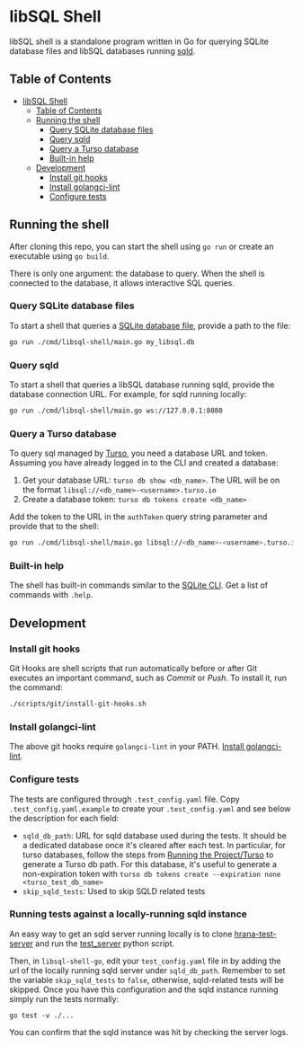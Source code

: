 # libSQL Shell

libSQL shell is a standalone program written in Go for querying SQLite database files and libSQL databases running [sqld](https://github.com/libsql/sqld).

## Table of Contents

- [libSQL Shell](#libsql-shell)
  - [Table of Contents](#table-of-contents)
  - [Running the shell](#running-the-shell)
    - [Query SQLite database files](#query-sqlite-database-files)
    - [Query sqld](#query-sqld)
    - [Query a Turso database](#query-a-turso-database)
    - [Built-in help](#built-in-help)
  - [Development](#development)
    - [Install git hooks](#install-git-hooks)
    - [Install golangci-lint](#install-golangci-lint)
    - [Configure tests](#configure-tests)

## Running the shell

After cloning this repo, you can start the shell using `go run` or create an executable using `go build`.

There is only one argument: the database to query. When the shell is connected to the database, it allows interactive SQL queries.

### Query SQLite database files

To start a shell that queries a [SQLite database file](https://www.sqlite.org/fileformat.html), provide a path to the file:

```sh
go run ./cmd/libsql-shell/main.go my_libsql.db
```

### Query sqld

To start a shell that queries a libSQL database running sqld, provide the database connection URL. For example, for sqld running locally:

```sh
go run ./cmd/libsql-shell/main.go ws://127.0.0.1:8080
```

### Query a Turso database

To query sql managed by [Turso](https://turso.tech), you need a database URL and token. Assuming you have already logged in to the CLI and created a database:

1. Get your database URL: `turso db show <db_name>`. The URL will be on the format `libsql://<db_name>-<username>.turso.io`
1. Create a database token: `turso db tokens create <db_name>`

Add the token to the URL in the `authToken` query string parameter and provide that to the shell:

```sh
go run ./cmd/libsql-shell/main.go libsql://<db_name>-<username>.turso.io/?authToken=<db_token>`
```

### Built-in help

The shell has built-in commands similar to the [SQLite CLI](https://www.sqlite.org/cli.html). Get a list of commands with `.help`.

## Development

### Install git hooks

Git Hooks are shell scripts that run automatically before or after Git executes an important command, such as *Commit* or *Push*. To install it, run the command:

```bash
./scripts/git/install-git-hooks.sh
```

### Install golangci-lint

The above git hooks require `golangci-lint` in your PATH. [Install golangci-lint](https://golangci-lint.run/usage/install/).

### Configure tests

The tests are configured through `.test_config.yaml` file. Copy `.test_config.yaml.example` to create your `.test_config.yaml` and see below the description for each field:

  - `sqld_db_path`: URL for sqld database used during the tests. It should be a dedicated database once it's cleared after each test. In particular, for turso databases, follow the steps from [Running the Project/Turso](#Turso) to generate a Turso db path. For this database, it's useful to generate a non-expiration token with `turso db tokens create --expiration none <turso_test_db_name>`
  - `skip_sqld_tests`: Used to skip SQLD related tests

### Running tests against a locally-running sqld instance

An easy way to get an sqld server running locally is to clone
[hrana-test-server](https://github.com/libsql/hrana-test-server)
and run the
[test_server](https://github.com/libsql/hrana-test-server/blob/main/test_server.py)
python script.

Then, in `libsql-shell-go`, edit your `test_config.yaml` file in by adding the url
of the locally running sqld server under `sqld_db_path`. Remember to set the variable
`skip_sqld_tests` to `false`, otherwise, sqld-related tests will be skipped.
Once you have this configuration and the sqld instance running simply run the tests normally:

``` shell
go test -v ./...
```

You can confirm that the sqld instance was hit by checking the server logs.
